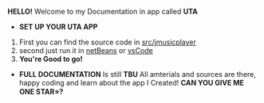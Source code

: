 **HELLO!** Welcome to my Documentation in app called **UTA** 
- **SET UP YOUR UTA APP**
1. First you can find the source code in [src/jmusicplayer](https://github.com/J2courier/JMusicPlayer2/tree/master/src/jmusicplayer)
2. second just run it in [netBeans](https://netbeans.apache.org/front/main/download/nb22/) or [vsCode](https://code.visualstudio.com/download)
3. **You're Good to go!**

- **FULL DOCUMENTATION**
Is still **TBU**
All amterials and sources are there, happy coding and learn about the app I Created!
**CAN YOU GIVE ME ONE STAR⭐?**
